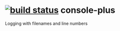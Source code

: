 [![build status](https://secure.travis-ci.org/itadakimasu/console-plus.png)](http://travis-ci.org/itadakimasu/console-plus)
console-plus
============

Logging with filenames and line numbers